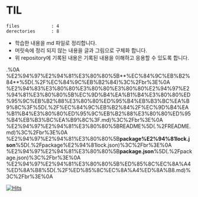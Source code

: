 # TIL

```
files            : 4
derectories      : 8
```

- 학습한 내용을 md 파일로 정리합니다. 
- 머릿속에 정리 되지 않는 내용을 글과 그림으로 구체화 합니다.
- 위 repository에 기록된 내용은 기록된 내용을 이해하고 응용할 수 있도록 합니다.

.%0A
%E2%94%97%E2%94%81%E3%80%80%5B**%EC%84%9C%EB%B2%84**%5D(.%2F%EC%84%9C%EB%B2%84)%3C%2Fbr%3E%0A
%E2%94%83%E3%80%80%E3%80%80%E3%80%80%E2%94%97%E2%94%81%E3%80%80%5B%EC%9D%B4%EA%B1%B4%E3%80%80%ED%95%9C%EB%B2%88%E3%80%80%ED%95%B4%EB%B3%BC%EA%B9%8C%3F%5D(.%2F%EC%84%9C%EB%B2%84%2F%EC%9D%B4%EA%B1%B4%E3%80%80%ED%95%9C%EB%B2%88%E3%80%80%ED%95%B4%EB%B3%BC%EA%B9%8C%3F.md)%3C%2Fbr%3E%0A
%E2%94%97%E2%94%81%E3%80%80%5BREADME%5D(.%2FREADME.md)%3C%2Fbr%3E%0A
%E2%94%97%E2%94%81%E3%80%80%5B**package%E2%94%81lock.json**%5D(.%2Fpackage%E2%94%81lock.json)%3C%2Fbr%3E%0A
%E2%94%97%E2%94%81%E3%80%80%5B**package.json**%5D(.%2Fpackage.json)%3C%2Fbr%3E%0A
%E2%94%97%E2%94%81%E3%80%80%5B%ED%85%8C%EC%8A%A4%ED%8A%B8%5D(.%2F%ED%85%8C%EC%8A%A4%ED%8A%B8.md)%3C%2Fbr%3E%0A


[![Hits](https://hits.seeyoufarm.com/api/count/incr/badge.svg?url=https%3A%2F%2Fgithub.com%2Fknutdarara%2FTIL&count_bg=%23000000&title_bg=%23555555&icon=&icon_color=%23E7E7E7&title=hits&edge_flat=false)](https://hits.seeyoufarm.com)
